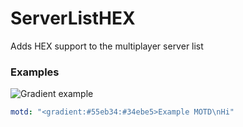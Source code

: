 # ServerListHEX
Adds HEX support to the multiplayer server list


### Examples

![Gradient example](https://i.imgur.com/ud5xNCe.png)
```yaml
motd: "<gradient:#55eb34:#34ebe5>Example MOTD\nHi"
```
